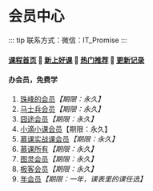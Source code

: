 # 会员中心

::: tip
联系方式：微信：IT_Promise
:::

#### [**课程首页**](../../README.md) 💖 [**新上好课**](./xshk.md) 💖 [**热门推荐**](./rmtj.md) 💖 [**更新记录**](./gxjl.md)
#### 办会员，免费学 

1.  [珠峰的会员](./珠峰.md)*【期限：永久】*
2.  [马士兵会员](./马士兵.md)*【期限：永久】*
3.  [囧途会员](./程序员在囧途.md)*【期限：永久】*
4.  [小滴小课会员](./小滴课堂.md)【期限：永久】
5.  [慕课实战课会员](./慕课网.md)*【期限：永久】*
6.  [慕课所有](./慕课网.md)*【期限：永久】*
7.  [图灵会员](./图灵.md)*【期限：永久】*
8.  [极客会员](./极客时间.md)*【期限：永久】*
10.  [年会员](./资源列表首页.md)*【期限：一年，课表里的课任选】*
